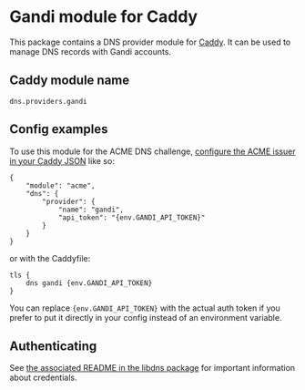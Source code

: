 Gandi module for Caddy
===========================

This package contains a DNS provider module for [Caddy](https://github.com/caddyserver/caddy). It can be used to manage DNS records with Gandi accounts.

## Caddy module name

```
dns.providers.gandi
```

## Config examples

To use this module for the ACME DNS challenge, [configure the ACME issuer in your Caddy JSON](https://caddyserver.com/docs/json/apps/tls/automation/policies/issuer/acme/) like so:

```
{
	"module": "acme",
	"dns": {
		"provider": {
			"name": "gandi",
			"api_token": "{env.GANDI_API_TOKEN}"
		}
	}
}
```

or with the Caddyfile:

```
tls {
	dns gandi {env.GANDI_API_TOKEN}
}
```

You can replace `{env.GANDI_API_TOKEN}` with the actual auth token if you prefer to put it directly in your config instead of an environment variable.


## Authenticating

See [the associated README in the libdns package](https://github.com/libdns/gandi) for important information about credentials.
